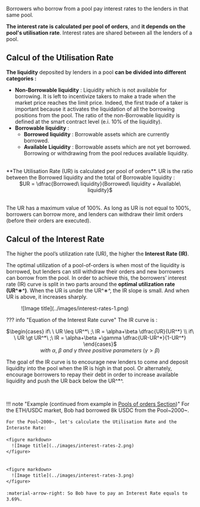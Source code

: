 Borrowers who borrow from a pool pay interest rates to the lenders in that same pool.

**The interest rate is calculated per pool of orders**, and **it depends on the pool's utilisation rate**. Interest rates are shared between all the lenders of a pool.

<h2 style="font-weight: bold;">Calcul of the Utilisation Rate</h2>

**The liquidity** deposited by lenders in a pool **can be divided into different categories :**

- **Non-Borrowable liquidity** : Liquidity which is not available for borrowing. It is left to incentivize takers to make a trade when the market price reaches the limit price. Indeed, the first trade of a taker is important because it activates the liquidation of all the borrowing positions from the pool. The ratio of the non-Borrowable liquidity is defined at the smart contract level (e.i. 10% of the liquidity).
- **Borrowable liquidity** :
    - **Borrowed liquidity** : Borrowable assets which are currently borrowed.
    - **Available Liquidity** : Borrowable assets which are not yet borrowed. Borrowing or withdrawing from the pool reduces available liquidity.

<br>
**The Utilisation Rate (UR) is calculated per pool of orders**. UR is the ratio between the Borrowed liquidity and the total of Borrowable liquidity :

<center>
$UR = \dfrac{Borrowed\ liquidity}{Borrowed\ liquidity + Available\ liquidity}$
</center>
<!-- https://katex.org/docs/supported.html#binary-operators -->

<br>

The UR has a maximum value of 100%. As long as UR is not equal to 100%, borrowers can borrow more, and lenders can withdraw their limit orders (before their orders are executed).


<h2 style="font-weight: bold;">Calcul of the Interest Rate</h2>

The higher the pool’s utilization rate (UR), the higher the **Interest Rate (IR)**.

The optimal utilization of a pool-of-orders is when most of the liquidity is borrowed, but lenders can still withdraw their orders and new borrowers can borrow from the pool. In order to achieve this, the borrowers’ interest rate (IR) curve is split in two parts around the **optimal utilization rate (UR^∗^)**. When the UR is under the UR^∗^, the IR slope is small. And when UR is above, it increases sharply.


<figure markdown>
  ![Image title](../images/interest-rates-1.png)
</figure>

??? info "Equation of the Interest Rate curve"
    The IR curve is :
    <center>
    $\begin{cases}
        if\ \ UR \leq UR^*\ ;\ IR = \alpha+\beta \dfrac{UR}{UR^*} \\ 
        if\ \ UR \gt UR^*\ ;\ IR = \alpha+\beta +\gamma \dfrac{UR-UR^*}{1-UR^*}
        \end{cases}$
    </center>
    <center>
    $with\ α,\ β\ and\ γ\ three\ positive\ parameters\ (γ>β)$
    </center>


The goal of the IR curve is to encourage new lenders to come and deposit liquidity into the pool when the IR is high in that pool. Or alternately, encourage borrowers to repay their debt in order to increase available liquidity and push the UR back below the UR^*^.

<br>

!!! note "Example (continued from example in [Pools of orders Section](../pools-of-orders))"
    For the ETH/USDC market, Bob had borrowed 8k USDC from the Pool~2000~.

    For the Pool~2000~, let's calculate the Utilisation Rate and the Interaste Rate:
    
    <figure markdown>
      ![Image title](../images/interest-rates-2.png)
    </figure>
    
    
    <figure markdown>
      ![Image title](../images/interest-rates-3.png)
    </figure>
    
    :material-arrow-right: So Bob have to pay an Interest Rate equals to 3.69%.